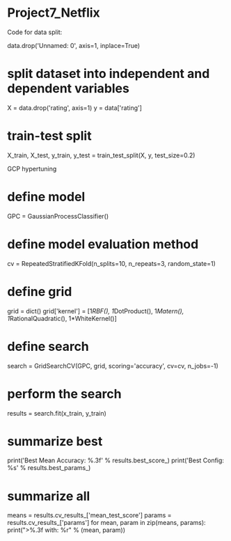 # Project7_Netflix

Code for data split:

data.drop('Unnamed: 0', axis=1, inplace=True)

# split dataset into independent and dependent variables
X = data.drop('rating', axis=1)
y = data['rating']

# train-test split
X_train, X_test, y_train, y_test = train_test_split(X, y, test_size=0.2)

GCP hypertuning

# define model
GPC = GaussianProcessClassifier()

# define model evaluation method
cv = RepeatedStratifiedKFold(n_splits=10, n_repeats=3, random_state=1)

# define grid
grid = dict()
grid['kernel'] = [1*RBF(), 1*DotProduct(), 1*Matern(), 1*RationalQuadratic(), 1*WhiteKernel()]

# define search
search = GridSearchCV(GPC, grid, scoring='accuracy', cv=cv, n_jobs=-1)

# perform the search
results = search.fit(x_train, y_train)

# summarize best
print('Best Mean Accuracy: %.3f' % results.best_score_)
print('Best Config: %s' % results.best_params_)

# summarize all
means = results.cv_results_['mean_test_score']
params = results.cv_results_['params']
for mean, param in zip(means, params):
    print(">%.3f with: %r" % (mean, param))
